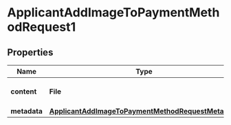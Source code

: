 

# ApplicantAddImageToPaymentMethodRequest1


## Properties

| Name | Type | Description | Notes |
|------------ | ------------- | ------------- | -------------|
|**content** | **File** | A document photo. |  |
|**metadata** | [**ApplicantAddImageToPaymentMethodRequestMetadata**](ApplicantAddImageToPaymentMethodRequestMetadata.md) |  |  |



